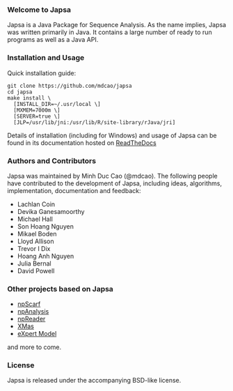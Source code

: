 ### Welcome to Japsa

Japsa is a Java Package for Sequence Analysis. As the name implies, Japsa was 
written primarily in Java. It contains a large number of ready to run programs 
as well as a Java API.

### Installation and Usage
Quick installation guide:

    git clone https://github.com/mdcao/japsa
    cd japsa
    make install \
      [INSTALL_DIR=~/.usr/local \] 
      [MXMEM=7000m \] 
      [SERVER=true \] 
      [JLP=/usr/lib/jni:/usr/lib/R/site-library/rJava/jri]

Details of installation (including for Windows) and usage of Japsa can be found 
in its documentation hosted on [ReadTheDocs](http://japsa.readthedocs.org/en/latest/index.html) 

### Authors and Contributors
Japsa was maintained by Minh Duc Cao (@mdcao). The following 
people have contributed to the development of Japsa, including ideas, 
algorithms, implementation, documentation and feedback:

* Lachlan Coin
* Devika Ganesamoorthy
* Michael Hall
* Son Hoang Nguyen
* Mikael Boden
* Lloyd Allison
* Trevor I Dix
* Hoang Anh Nguyen
* Julia Bernal
* David Powell

### Other projects based on Japsa

* [npScarf](https://github.com/mdcao/npScarf)
* [npAnalysis](https://github.com/mdcao/npAnalysis)
* [npReader](https://github.com/mdcao/npReader)
* [XMas](https://github.com/mdcao/XMas)
* [eXpert Model](https://github.com/mdcao/xm)

and more to come.

### License
Japsa is released under the accompanying BSD-like license.

